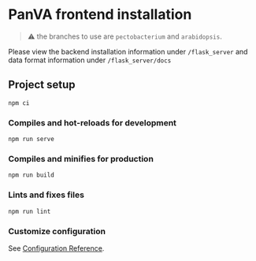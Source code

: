 # PanVA frontend installation

> <p> ⚠️ the branches to use are <code>pectobacterium</code> and <code>arabidopsis</code>.</p>
Please view the backend installation information under <code>/flask_server</code> and data format information under <code>/flask_server/docs</code>

## Project setup
```
npm ci
```

### Compiles and hot-reloads for development
```
npm run serve
```

### Compiles and minifies for production
```
npm run build
```

### Lints and fixes files
```
npm run lint
```

### Customize configuration
See [Configuration Reference](https://cli.vuejs.org/config/).
